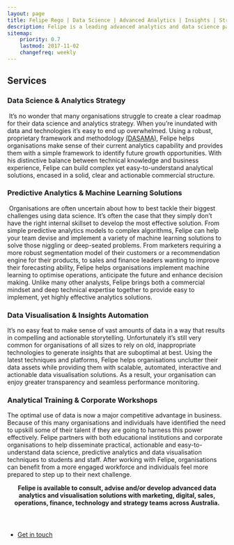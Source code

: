 ```yaml
---
layout: page
title: Felipe Rego | Data Science | Advanced Analytics | Insights | Strategy | feliperego.com.au
description: Felipe is a leading advanced analytics and data science partner, helping teams build, manage and enhance their data science and visualisation solutions in a strategically-aligned, commercially-oriented and customer-centred way.
sitemap:
    priority: 0.7
    lastmod: 2017-11-02
    changefreq: weekly
---
```

## Services


<h3>Data Science &amp; Analytics Strategy</h3>
<span class="image left"><img src="{{ "/images/analyticsstrategy1.jpg" | absolute_url }}" alt="" /></span> It’s no wonder that many organisations struggle to create a clear roadmap for their data science and analytics strategy. When you’re inundated with data and technologies it’s easy to end up overwhelmed. Using a robust, proprietary framework and methodology <a href="https://feliperego.github.io/blog/2017/11/13/DASAMA-Analytics-Maturity-Model-Survey">(DASAMA)</a>, Felipe helps organisations make sense of their current analytics capability and provides them with a simple framework to identify future growth opportunities. With his distinctive balance between technical knowledge and business experience, Felipe can build complex yet easy-to-understand analytical solutions, encased in a solid, clear and actionable commercial structure.

<h3>Predictive Analytics &amp; Machine Learning Solutions</h3>
<span class="image right"><img src="{{ "/images/machinelearning1.jpg" | absolute_url }}" alt="" /></span> Organisations are often uncertain about how to best tackle their biggest challenges using data science. It’s often the case that they simply don’t have the right internal skillset to develop the most effective solution. From simple predictive analytics models to complex algorithms, Felipe can help your team devise and implement a variety of machine learning solutions to solve those niggling or deep-seated problems. From marketers requiring a more robust segmentation model of their customers or a recommendation engine for their products, to sales and finance leaders wanting to improve their forecasting ability, Felipe helps organisations implement machine learning to optimise operations, anticipate the future and enhance decision making. Unlike many other analysts, Felipe brings both a commercial mindset and deep technical expertise together to provide easy to implement, yet highly effective analytics solutions.

<h3>Data Visualisation &amp; Insights Automation</h3>
<span class="image left"><img src="{{ "/images/datavisservice1.jpg" | absolute_url }}" alt="" /></span>It’s no easy feat to make sense of vast amounts of data in a way that results in compelling and actionable storytelling. Unfortunately it’s still very common for organisations of all sizes to rely on old, inappropriate technologies to generate insights that are suboptimal at best. Using the latest techniques and platforms, Felipe helps organisations unclutter their data assets while providing them with scalable, automated, interactive and actionable data visualisation solutions. As a result, your organisation can enjoy greater transparency and seamless performance monitoring.

<h3>Analytical Training &amp; Corporate Workshops</h3>
<span class="image right"><img src="{{ "/images/training1.jpg" | absolute_url }}" alt="" /></span>The optimal use of data is now a major competitive advantage in business. Because of this many organisations and individuals have identified the need to upskill some of their talent if they are going to harness this power effectively. Felipe partners with both educational institutions and corporate organisations to help disseminate practical, actionable and easy-to-understand data science, predictive analytics and data visualisation techniques to students and staff. After working with Felipe, organisations can benefit from a more engaged workforce and individuals feel more prepared to step up to their next challenge. 

<header class="major">

<strong>Felipe is available to consult, advise and/or develop advanced data analytics and visualisation solutions with marketing, digital, sales, operations, finance, technology and strategy teams across Australia.</strong>
</header>


<ul class="actions fit small">
	<li><a href="mailto:felipe@feliperego.com.au" class="button special fit big">Get in touch</a></li>
</ul>

<!-- Go to www.addthis.com/dashboard to customize your tools --> <script type="text/javascript" src="//s7.addthis.com/js/300/addthis_widget.js#pubid=ra-5a5754f09a4aa453"></script>
